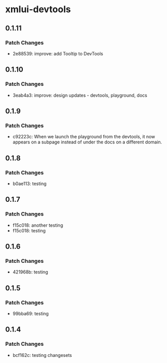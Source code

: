 # xmlui-devtools

## 0.1.11

### Patch Changes

- 2e88539: improve: add Tooltip to DevTools

## 0.1.10

### Patch Changes

- 3eab4a3: improve: design updates - devtools, playground, docs

## 0.1.9

### Patch Changes

- c92223c: When we launch the playground from the devtools, it now appears on a subpage instead of under the docs on a different domain.

## 0.1.8

### Patch Changes

- b0ae113: testing

## 0.1.7

### Patch Changes

- f15c018: another testing
- f15c018: testing

## 0.1.6

### Patch Changes

- 421968b: testing

## 0.1.5

### Patch Changes

- 99bba69: testing

## 0.1.4

### Patch Changes

- bcf162c: testing changesets
